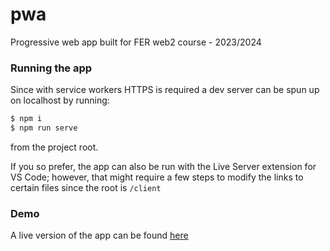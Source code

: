 # pwa

Progressive web app built for FER web2 course - 2023/2024

### Running the app

Since with service workers HTTPS is required a dev server can be spun up on localhost by running:

```bash
$ npm i
$ npm run serve
```

from the project root.

If you so prefer, the app can also be run with the Live Server extension for VS Code; however, that might require a few steps to modify the links to certain files since the root is `/client`

### Demo

A live version of the app can be found [here](https://pwa-web-catalog.onrender.com/)
